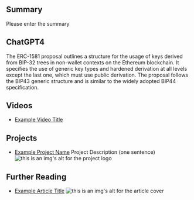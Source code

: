 ## Summary

Please enter the summary

## ChatGPT4

The ERC-1581 proposal outlines a structure for the usage of keys derived from BIP-32 trees in non-wallet contexts on the Ethereum blockchain. It specifies the use of generic key types and hardened derivation at all levels except the last one, which must use public derivation. The proposal follows the BIP43 generic structure and is similar to the widely adopted BIP44 specification.

## Videos

- [Example Video Title](https://www.youtube.com/watch?v=TDGq4aeevgY)

## Projects

- [Example Project Name](https://xxxx.xxx/xxxxx) Project Description (one sentence) ![this is an img's alt for the project logo](https://xxxx.xxx/project-logo.xxx)

## Further Reading

- [Example Article Title](https://xxxx.xxx/xxxxx) ![this is an img's alt for the article cover](https://xxxx.xxx/article-cover.xxx)
